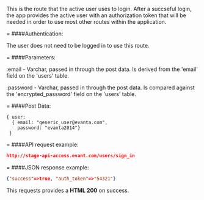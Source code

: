 <!-- --- title: POST /users/sign_in -->

This is the route that the active user uses to login. After a succseful login, the app provides the active user with an authorization token that will be needed in order to use most other routes within the application. 

=
####Authentication:

The user does not need to be logged in to use this route.

=
####Parameters:

:email - Varchar, passed in through the post data. Is derived from the 'email' field on the 'users' table.

:password - Varchar, passed in through the post data. Is compared against the 'encrypted_password' field on the 'users' table.


=
####Post Data:
```
{ user: 
  { email: "generic_user@evanta.com", 
    password: "evanta2014"} 
 }
```

=
####API request example:
```json
http://stage-api-access.evant.com/users/sign_in
```

=
####JSON response example:

```json
{"success"=>true, "auth_token"=>"54321"}
```

This requests provides a <strong>HTML 200</strong> on success.